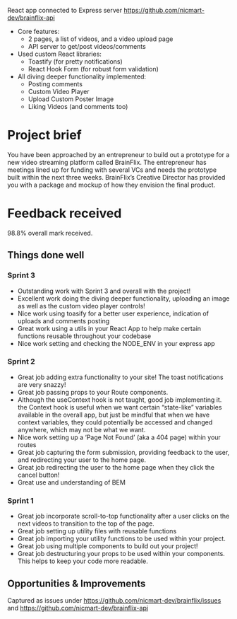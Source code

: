 React app connected to Express server https://github.com/nicmart-dev/brainflix-api

- Core features:
  - 2 pages, a list of videos, and a video upload page
  - API server to get/post videos/comments
- Used custom React libraries:
  - Toastify (for pretty notifications)
  - React Hook Form (for robust form validation)
- All diving deeper functionality implemented:
  - Posting comments
  - Custom Video Player
  - Upload Custom Poster Image
  - Liking Videos (and comments too)


# Project brief
You have been approached by an entrepreneur to build out a prototype for a new video streaming platform called BrainFlix. The entrepreneur has meetings lined up for funding with several VCs and needs the prototype built within the next three weeks. BrainFlix’s Creative Director has provided you with a package and mockup of how they envision the final product.

# Feedback received
98.8% overall mark received.

## Things done well
### Sprint 3
- Outstanding work with Sprint 3 and overall with the project!
- Excellent work doing the diving deeper functionality, uploading an image as well as the custom video player controls!
- Nice work using toasify for a better user experience, indication of uploads and comments posting
- Great work using a utils in your React App to help make certain functions reusable throughout your codebase
- Nice work setting and checking the NODE_ENV in your express app

### Sprint 2
- Great job adding extra functionality to your site! The toast notifications are very snazzy!
- Great job passing props to your Route components.
- Although the useContext hook is not taught, good job implementing it. the Context hook is useful when we want certain “state-like” variables available in the overall app, but just be mindful
that when we have context variables, they could potentially be accessed and changed anywhere, which may not be what we want.
- Nice work setting up a ‘Page Not Found’ (aka a 404 page) within your routes
- Great job capturing the form submission, providing feedback to the user, and redirecting your user to the home page.
- Great job redirecting the user to the home page when they click the cancel button!
- Great use and understanding of BEM
  
### Sprint 1
- Great job incorporate scroll-to-top functionality after a user clicks on the next videos to transition to the top of the page.
- Great job setting up utility files with reusable functions
- Great job importing your utility functions to be used within your project.
- Great job using multiple components to build out your project!
- Great job destructuring your props to be used within your components. This helps to keep your code more readable.
  
## Opportunities & Improvements
Captured as issues under https://github.com/nicmart-dev/brainflix/issues and https://github.com/nicmart-dev/brainflix-api
